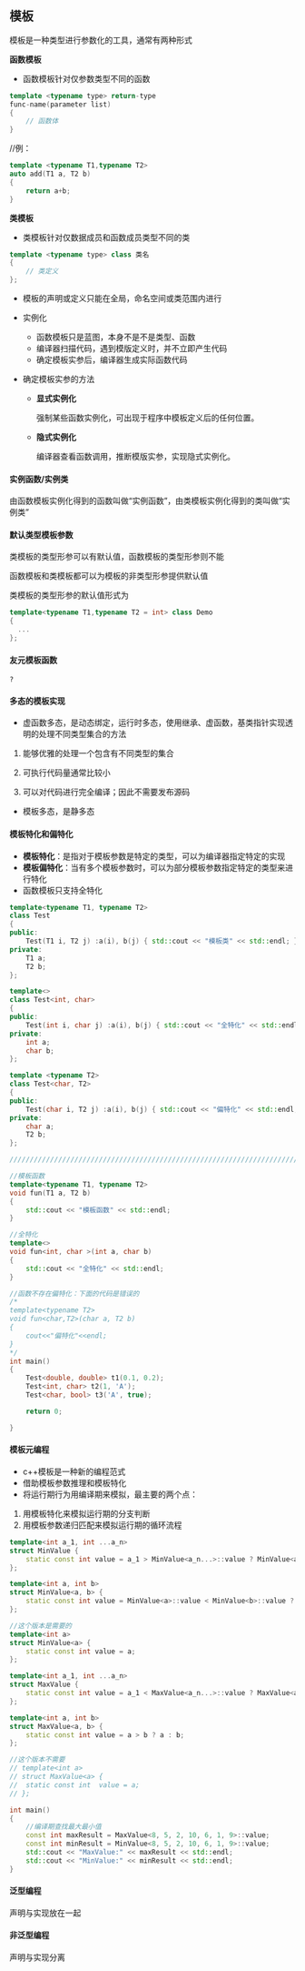 ## 模板

模板是一种类型进行参数化的工具，通常有两种形式

**函数模板**

- 函数模板针对仅参数类型不同的函数

```cpp
template <typename type> return-type
func-name(parameter list)
{
    // 函数体
}
```

//例：

```cpp
template <typename T1,typename T2> 
auto add(T1 a, T2 b)
{
    return a+b;
}
```

**类模板**

- 类模板针对仅数据成员和函数成员类型不同的类

```cpp
template <typename type> class 类名
{
    // 类定义
};
```

- 模板的声明或定义只能在全局，命名空间或类范围内进行

- 实例化
  
  - 函数模板只是蓝图，本身不是不是类型、函数
  - 编译器扫描代码，遇到模版定义时，并不立即产生代码
  - 确定模板实参后，编译器生成实际函数代码

- 确定模板实参的方法
  
  - **显式实例化**
    
    强制某些函数实例化，可出现于程序中模板定义后的任何位置。
  
  - **隐式实例化**
    
    编译器查看函数调用，推断模版实参，实现隐式实例化。

#### 实例函数/实例类

由函数模板实例化得到的函数叫做“实例函数”，由类模板实例化得到的类叫做“实例类”

#### 默认类型模板参数

类模板的类型形参可以有默认值，函数模板的类型形参则不能

函数模板和类模板都可以为模板的非类型形参提供默认值

类模板的类型形参的默认值形式为

```cpp
template<typename T1,typename T2 = int> class Demo
{
  ...  
};
```

#### 友元模板函数

```
?
```

#### 多态的模板实现

- 虚函数多态，是动态绑定，运行时多态，使用继承、虚函数，基类指针实现透明的处理不同类型集合的方法
1. 能够优雅的处理一个包含有不同类型的集合

2. 可执行代码量通常比较小

3. 可以对代码进行完全编译；因此不需要发布源码
- 模板多态，是静多态

#### 模板特化和偏特化

- **模板特化**：是指对于模板参数是特定的类型，可以为编译器指定特定的实现
- **模板偏特化**：当有多个模板参数时，可以为部分模板参数指定特定的类型来进行特化
- 函数模板只支持全特化

```cpp
template<typename T1, typename T2>
class Test
{
public:
    Test(T1 i, T2 j) :a(i), b(j) { std::cout << "模板类" << std::endl; }
private:
    T1 a;
    T2 b;
};

template<>
class Test<int, char>
{
public:
    Test(int i, char j) :a(i), b(j) { std::cout << "全特化" << std::endl; }
private:
    int a;
    char b;
};

template <typename T2>
class Test<char, T2>
{
public:
    Test(char i, T2 j) :a(i), b(j) { std::cout << "偏特化" << std::endl; }
private:
    char a;
    T2 b;
};

//////////////////////////////////////////////////////////////////////////

//模板函数
template<typename T1, typename T2>
void fun(T1 a, T2 b)
{
    std::cout << "模板函数" << std::endl;
}

//全特化
template<>
void fun<int, char >(int a, char b)
{
    std::cout << "全特化" << std::endl;
}

//函数不存在偏特化：下面的代码是错误的
/*
template<typename T2>
void fun<char,T2>(char a, T2 b)
{
    cout<<"偏特化"<<endl;
}
*/
int main()
{
    Test<double, double> t1(0.1, 0.2);
    Test<int, char> t2(1, 'A');
    Test<char, bool> t3('A', true);

    return 0;

}
```

#### 模板元编程

- c++模板是一种新的编程范式
- 借助模板参数推理和模板特化
- 将运行期行为用编译期来模拟，最主要的两个点：
1. 用模板特化来模拟运行期的分支判断
2. 用模板参数递归匹配来模拟运行期的循环流程

```cpp
template<int a_1, int ...a_n>
struct MinValue {
    static const int value = a_1 > MinValue<a_n...>::value ? MinValue<a_n...>::value : a_1;
};

template<int a, int b>
struct MinValue<a, b> {
    static const int value = MinValue<a>::value < MinValue<b>::value ? MinValue<a>::value : MinValue<b>::value;
};

//这个版本是需要的
template<int a>
struct MinValue<a> {
    static const int value = a;
};

template<int a_1, int ...a_n>
struct MaxValue {
    static const int value = a_1 < MaxValue<a_n...>::value ? MaxValue<a_n...>::value : a_1;
};

template<int a, int b>
struct MaxValue<a, b> {
    static const int value = a > b ? a : b;
};

//这个版本不需要
// template<int a>
// struct MaxValue<a> {
//  static const int  value = a;
// };

int main()
{
    //编译期查找最大最小值
    const int maxResult = MaxValue<8, 5, 2, 10, 6, 1, 9>::value;
    const int minResult = MinValue<8, 5, 2, 10, 6, 1, 9>::value;
    std::cout << "MaxValue:" << maxResult << std::endl;
    std::cout << "MinValue:" << minResult << std::endl;
}
```

#### 泛型编程

声明与实现放在一起

#### 非泛型编程

声明与实现分离
